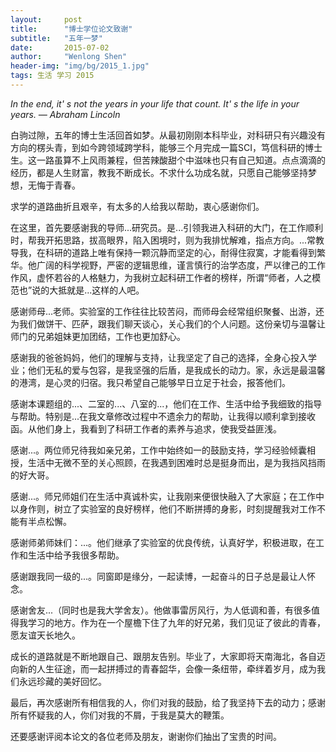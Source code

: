 ```yaml
---
layout:     post
title:      "博士学位论文致谢"
subtitle:   "五年一梦"
date:       2015-07-02
author:     "Wenlong Shen"
header-img: "img/bg/2015_1.jpg"
tags: 生活 学习 2015
---
```



*In the end, it' s not the years in your life that count. It' s the life in your years.  — Abraham Lincoln*


白驹过隙，五年的博士生活回首如梦。从最初刚刚本科毕业，对科研只有兴趣没有方向的楞头青，到如今跨领域跨学科，能够三个月完成一篇SCI，笃信科研的博士生。这一路虽算不上风雨兼程，但苦辣酸甜个中滋味也只有自己知道。点点滴滴的经历，都是人生财富，教我不断成长。不求什么功成名就，只愿自己能够坚持梦想，无悔于青春。

求学的道路曲折且艰辛，有太多的人给我以帮助，衷心感谢你们。

在这里，首先要感谢我的导师...研究员。是...引领我进入科研的大门，在工作顺利时，帮我开拓思路，拔高眼界，陷入困境时，则为我排忧解难，指点方向。...常教导我，在科研的道路上唯有保持一颗沉静而坚定的心，耐得住寂寞，才能看得到繁华。他广阔的科学视野，严密的逻辑思维，谨言慎行的治学态度，严以律己的工作作风，虚怀若谷的人格魅力，为我树立起科研工作者的榜样，所谓“师者，人之模范也”说的大抵就是...这样的人吧。

感谢师母...老师。实验室的工作往往比较苦闷，而师母会经常组织聚餐、出游，还为我们做饼干、匹萨，跟我们聊天谈心，关心我们的个人问题。这份亲切与温馨让师门的兄弟姐妹更加团结，工作也更加舒心。

感谢我的爸爸妈妈，他们的理解与支持，让我坚定了自己的选择，全身心投入学业；他们无私的爱与包容，是我坚强的后盾，是我成长的动力。家，永远是最温馨的港湾，是心灵的归宿。我只希望自己能够早日立足于社会，报答他们。

感谢本课题组的...、二室的...、八室的...，他们在工作、生活中给予我细致的指导与帮助。特别是...在我文章修改过程中不遗余力的帮助，让我得以顺利拿到接收函。从他们身上，我看到了科研工作者的素养与追求，使我受益匪浅。

感谢...。两位师兄待我如亲兄弟，工作中始终如一的鼓励支持，学习经验倾囊相授，生活中无微不至的关心照顾，在我遇到困难时总是挺身而出，是为我挡风挡雨的好大哥。

感谢...。师兄师姐们在生活中真诚朴实，让我刚来便很快融入了大家庭；在工作中以身作则，树立了实验室的良好榜样，他们不断拼搏的身影，时刻提醒我对工作不能有半点松懈。

感谢师弟师妹们：...。他们继承了实验室的优良传统，认真好学，积极进取，在工作和生活中给予我很多帮助。

感谢跟我同一级的...。同窗即是缘分，一起读博，一起奋斗的日子总是最让人怀念。

感谢舍友...（同时也是我大学舍友）。他做事雷厉风行，为人低调和善，有很多值得我学习的地方。作为在一个屋檐下住了九年的好兄弟，我们见证了彼此的青春，愿友谊天长地久。

成长的道路就是不断地跟自己、跟朋友告别。毕业了，大家即将天南海北，各自迈向新的人生征途，而一起拼搏过的青春韶华，会像一条纽带，牵绊着岁月，成为我们永远珍藏的美好回忆。

最后，再次感谢所有相信我的人，你们对我的鼓励，给了我坚持下去的动力；感谢所有怀疑我的人，你们对我的不屑，于我是莫大的鞭策。

还要感谢评阅本论文的各位老师及朋友，谢谢你们抽出了宝贵的时间。
